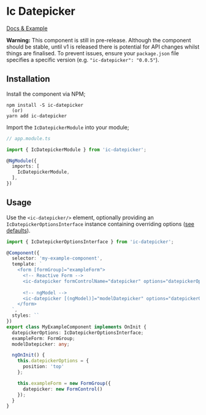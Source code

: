 # Ic Datepicker

[Docs & Example](https://icklechris.github.io/ic-datepicker)

**Warning:** This component is still in pre-release. Although the component should be stable, until v1 is released there is potential for API changes whilst things are finalised. To prevent issues, ensure your `package.json` file specifies a specific version (e.g. `"ic-datepicker": "0.0.5"`).

## Installation

Install the component via NPM;

```
npm install -S ic-datepicker
  (or)
yarn add ic-datepicker
```

Import the `IcDatepickerModule` into your module;

```typescript
// app.module.ts

import { IcDatepickerModule } from 'ic-datepicker';

@NgModule({
  imports: [
    IcDatepickerModule,
  ],
})
```

## Usage

Use the `<ic-datepicker/>` element, optionally providing an `IcDatepickerOptionsInterface` instance containing overriding options ([see defaults](https://icklechris.github.io/ic-datepicker/options)).

```typescript
import { IcDatepickerOptionsInterface } from 'ic-datepicker';

@Component({
  selector: 'my-example-component',
  template: `
    <form [formGroup]="exampleForm">
      <!-- Reactive Form -->
      <ic-datepicker formControlName="datepicker" options="datepickerOptions"></ic-datepicker>
      
      <!-- ngModel -->
      <ic-datepicker [(ngModel)]="modelDatepicker" options="datepickerOptions"></ic-datepicker>
    </form>
  `,
  styles: ``
})
export class MyExampleComponent implements OnInit {
  datepickerOptions: IcDatepickerOptionsInterface;
  exampleForm: FormGroup;
  modelDatepicker: any;

  ngOnInit() {
    this.datepickerOptions = {
      position: 'top'
    };

    this.exampleForm = new FormGroup({
      datepicker: new FormControl()
    });
  }
}

```
